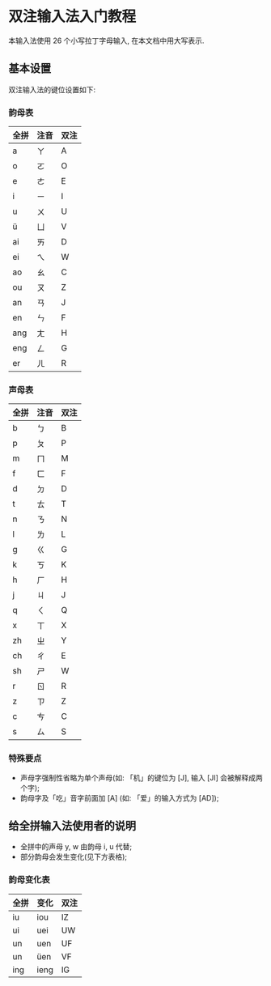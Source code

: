 # 双注输入法入门教程

本输入法使用 26 个小写拉丁字母输入, 在本文档中用大写表示.

## 基本设置

双注输入法的键位设置如下:

### 韵母表

| 全拼   | 注音   | 双注   |
| ---- | ---- | ---- |
| a    | ㄚ    | A    |
| o    | ㄛ    | O    |
| e    | ㄜ    | E    |
| i    | ㄧ    | I    |
| u    | ㄨ    | U    |
| ü    | ㄩ    | V    |
| ai   | ㄞ    | D    |
| ei   | ㄟ    | W    |
| ao   | ㄠ    | C    |
| ou   | ㄡ    | Z    |
| an   | ㄢ    | J    |
| en   | ㄣ    | F    |
| ang  | ㄤ    | H    |
| eng  | ㄥ    | G    |
| er   | ㄦ    | R    |

### 声母表

| 全拼   | 注音   | 双注   |
| ---- | ---- | ---- |
| b    | ㄅ    | B    |
| p    | ㄆ    | P    |
| m    | ㄇ    | M    |
| f    | ㄈ    | F    |
| d    | ㄉ    | D    |
| t    | ㄊ    | T    |
| n    | ㄋ    | N    |
| l    | ㄌ    | L    |
| g    | ㄍ    | G    |
| k    | ㄎ    | K    |
| h    | ㄏ    | H    |
| j    | ㄐ    | J    |
| q    | ㄑ    | Q    |
| x    | ㄒ    | X    |
| zh   | ㄓ    | Y    |
| ch   | ㄔ    | E    |
| sh   | ㄕ    | W    |
| r    | ㄖ    | R    |
| z    | ㄗ    | Z    |
| c    | ㄘ    | C    |
| s    | ㄙ    | S    |

### 特殊要点

- 声母字强制性省略为单个声母(如: 「机」的键位为 [J], 输入 [JI] 会被解释成两个字);
- 韵母字及「吃」音字前面加 [A] (如: 「爱」的输入方式为 [AD]);

## 给全拼输入法使用者的说明

- 全拼中的声母 y, w 由韵母 i, u 代替;
- 部分韵母会发生变化(见下方表格);

### 韵母变化表

| 全拼   | 变化   | 双注   |
| ---- | ---- | ---- |
| iu   | iou  | IZ   |
| ui   | uei  | UW   |
| un   | uen  | UF   |
| un   | üen  | VF   |
| ing  | ieng | IG   |
